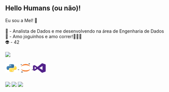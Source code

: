 <h2> Hello Humans (ou não)!</h2>
Eu sou a Mel! 🍯
<br>
<br>
<div>
🚀 - Analista de Dados e me desenvolvendo na área de Engenharia de Dados<br>
👾 - Amo joguinhos e amo correr!🏃🏻‍♀️ <br>
👽 - 42

<br>
<br>
<div>
<a href="https://github.com/talaisysm">
 <div>
  <a href="https://github.com/talaisysm">
  <img height="180em" src="https://github-readme-stats.vercel.app/api?username=talaisysm&show_icons=true&theme=dracula&include_all_commits=true&count_private=true"/>
<!--   <img height="180em" src="https://github-readme-stats.vercel.app/api/top-langs/?username=talaisysm&layout=compact&langs_count=8&theme=dracula"/> -->
<div>
<div style="display: inline_block"><br>
  <img align="center" alt="Mel Python" height="30" width="40" src="https://raw.githubusercontent.com/devicons/devicon/master/icons/python/python-original.svg">
  <img align="center" alt="Mel Python" height="30" width="40" src="https://raw.githubusercontent.com/devicons/devicon/master/icons/jupyter/jupyter-original.svg">
  <img align="center" alt="Mel Python" height="30" width="40" src="https://raw.githubusercontent.com/devicons/devicon/master/icons/visualstudio/visualstudio-plain.svg">
</div>
  
  ##
  
  <div>
  <a href = "mailto: mary.talaisys@gmail.com"><img src="https://img.shields.io/badge/-Gmail-%23EA4335?style=for-the-badge&logo=gmail&logoColor=white" target="_blank"></a>
  <a href="https://www.linkedin.com/in/mariana-talaisys-b9881639/" target="_blank"><img src="https://img.shields.io/badge/-LinkedIn-%230077B5?style=for-the-badge&logo=linkedin&logoColor=white" target="_blank"></a>
    <a href="https://instagram.com/_meel" target="_blank"><img src="https://img.shields.io/badge/-Instagram-%23E4405F?style=for-the-badge&logo=instagram&logoColor=white" target="_blank"></a>
</div>
